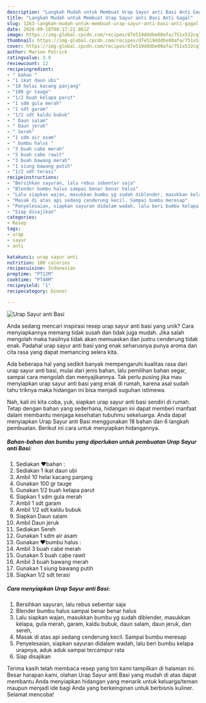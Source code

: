 ```yaml
---
description: "Langkah Mudah untuk Membuat Urap Sayur anti Basi Anti Gagal"
title: "Langkah Mudah untuk Membuat Urap Sayur anti Basi Anti Gagal"
slug: 1263-langkah-mudah-untuk-membuat-urap-sayur-anti-basi-anti-gagal
date: 2020-09-18T08:17:21.861Z
image: https://img-global.cpcdn.com/recipes/d7e519dddbe00afa/751x532cq70/urap-sayur-anti-basi-foto-resep-utama.jpg
thumbnail: https://img-global.cpcdn.com/recipes/d7e519dddbe00afa/751x532cq70/urap-sayur-anti-basi-foto-resep-utama.jpg
cover: https://img-global.cpcdn.com/recipes/d7e519dddbe00afa/751x532cq70/urap-sayur-anti-basi-foto-resep-utama.jpg
author: Marion Patrick
ratingvalue: 3.9
reviewcount: 12
recipeingredient:
- " bahan "
- "1 ikat daun ubi"
- "10 helai kacang panjang"
- "100 gr tauge"
- "1/2 buah kelapa parut"
- "1 sdm gula merah"
- "1 sdt garam"
- "1/2 sdt kaldu bubuk"
- " Daun salam"
- " Daun jeruk"
- " Sereh"
- "1 sdm air asam"
- " bumbu halus "
- "3 buah cabe merah"
- "5 buah cabe rawit"
- "3 buah bawang merah"
- "1 siung bawang putih"
- "1/2 sdt terasi"
recipeinstructions:
- "Bersihkan sayuran, lalu rebus sebentar saja"
- "Blender bumbu halus sampai benar benar halus"
- "Lalu siapkan wajan, masukkan bumbu yg sudah diblender, masukkan kelapa, gula merah, garam, kaldu bubuk, daun salam, daun jeruk, dan sereh,"
- "Masak di atas api sedang cenderung kecil. Sampai bumbu meresap"
- "Penyelesaian, siapkan sayuran didalam wadah, lalu beri bumbu kelapa urapnya, aduk aduk sampai tercampur rata"
- "Siap disajikan"
categories:
- Resep
tags:
- urap
- sayur
- anti

katakunci: urap sayur anti 
nutrition: 100 calories
recipecuisine: Indonesian
preptime: "PT12M"
cooktime: "PT40M"
recipeyield: "1"
recipecategory: Dinner

---
```



![Urap Sayur anti Basi](https://img-global.cpcdn.com/recipes/d7e519dddbe00afa/751x532cq70/urap-sayur-anti-basi-foto-resep-utama.jpg)

Anda sedang mencari inspirasi resep urap sayur anti basi yang unik? Cara menyiapkannya memang tidak susah dan tidak juga mudah. Jika salah mengolah maka hasilnya tidak akan memuaskan dan justru cenderung tidak enak. Padahal urap sayur anti basi yang enak seharusnya punya aroma dan cita rasa yang dapat memancing selera kita.

Ada beberapa hal yang sedikit banyak mempengaruhi kualitas rasa dari urap sayur anti basi, mulai dari jenis bahan, lalu pemilihan bahan segar, sampai cara mengolah dan menyajikannya. Tak perlu pusing jika mau menyiapkan urap sayur anti basi yang enak di rumah, karena asal sudah tahu triknya maka hidangan ini bisa menjadi suguhan istimewa.




Nah, kali ini kita coba, yuk, siapkan urap sayur anti basi sendiri di rumah. Tetap dengan bahan yang sederhana, hidangan ini dapat memberi manfaat dalam membantu menjaga kesehatan tubuhmu sekeluarga. Anda dapat menyiapkan Urap Sayur anti Basi menggunakan 18 bahan dan 6 langkah pembuatan. Berikut ini cara untuk menyiapkan hidangannya.

<!--inarticleads1-->

##### Bahan-bahan dan bumbu yang diperlukan untuk pembuatan Urap Sayur anti Basi:

1. Sediakan  ❤️bahan :
1. Sediakan 1 ikat daun ubi
1. Ambil 10 helai kacang panjang
1. Gunakan 100 gr tauge
1. Gunakan 1/2 buah kelapa parut
1. Siapkan 1 sdm gula merah
1. Ambil 1 sdt garam
1. Ambil 1/2 sdt kaldu bubuk
1. Siapkan  Daun salam
1. Ambil  Daun jeruk
1. Sediakan  Sereh
1. Gunakan 1 sdm air asam
1. Gunakan  ❤️bumbu halus :
1. Ambil 3 buah cabe merah
1. Gunakan 5 buah cabe rawit
1. Ambil 3 buah bawang merah
1. Gunakan 1 siung bawang putih
1. Siapkan 1/2 sdt terasi




<!--inarticleads2-->

##### Cara menyiapkan Urap Sayur anti Basi:

1. Bersihkan sayuran, lalu rebus sebentar saja
1. Blender bumbu halus sampai benar benar halus
1. Lalu siapkan wajan, masukkan bumbu yg sudah diblender, masukkan kelapa, gula merah, garam, kaldu bubuk, daun salam, daun jeruk, dan sereh,
1. Masak di atas api sedang cenderung kecil. Sampai bumbu meresap
1. Penyelesaian, siapkan sayuran didalam wadah, lalu beri bumbu kelapa urapnya, aduk aduk sampai tercampur rata
1. Siap disajikan




Terima kasih telah membaca resep yang tim kami tampilkan di halaman ini. Besar harapan kami, olahan Urap Sayur anti Basi yang mudah di atas dapat membantu Anda menyiapkan hidangan yang menarik untuk keluarga/teman maupun menjadi ide bagi Anda yang berkeinginan untuk berbisnis kuliner. Selamat mencoba!
